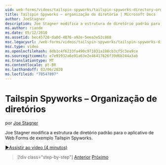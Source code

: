 ```yaml
---
uid: web-forms/videos/tailspin-spyworks/tailspin-spyworks-directory-organization
title: Tailspin Spyworks – organização do diretório | Microsoft Docs
author: JoeStagner
description: Joe Stagner modifica a estrutura de diretório padrão para o aplicativo de Web Forms de exemplo Tailspin Spyworks.
ms.author: riande
ms.date: 05/12/2010
ms.assetid: bec45728-da0d-4876-a92e-5eea3e52c868
msc.legacyurl: /web-forms/videos/tailspin-spyworks/tailspin-spyworks-directory-organization
msc.type: video
ms.openlocfilehash: 8db1c4f6233fa490c971031a188cb3cf5c3ea9ce
ms.sourcegitcommit: e7e91932a6e91a63e2e46417626f39d6b244a3ab
ms.translationtype: MT
ms.contentlocale: pt-BR
ms.lasthandoff: 03/06/2020
ms.locfileid: "78547897"
---
```

# <a name="tailspin-spyworks---directory-organization"></a>Tailspin Spyworks – Organização de diretórios

por [Joe Stagner](https://github.com/JoeStagner)

Joe Stagner modifica a estrutura de diretório padrão para o aplicativo de Web Forms de exemplo Tailspin Spyworks.

[&#9654;Assistir ao vídeo (4 minutos)](https://channel9.msdn.com/Blogs/ASP-NET-Site-Videos/tailspin-spyworks-directory-organization)

> [!div class="step-by-step"]
> [Anterior](tailspin-spyworks-intro-ui-and-edm.md)
> [Próximo](tailspin-spyworks-category-menu.md)
